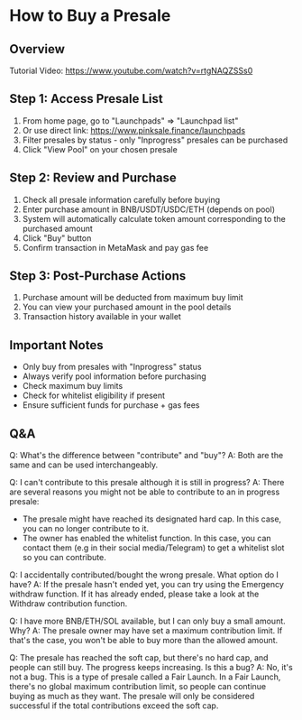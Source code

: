 # How to Buy a Presale

## Overview

Tutorial Video: https://www.youtube.com/watch?v=rtgNAQZSSs0

## Step 1: Access Presale List

1. From home page, go to "Launchpads" => "Launchpad list"
2. Or use direct link: https://www.pinksale.finance/launchpads
3. Filter presales by status - only "Inprogress" presales can be purchased
4. Click "View Pool" on your chosen presale

## Step 2: Review and Purchase

1. Check all presale information carefully before buying
2. Enter purchase amount in BNB/USDT/USDC/ETH (depends on pool)
3. System will automatically calculate token amount corresponding to the purchased amount
4. Click "Buy" button
5. Confirm transaction in MetaMask and pay gas fee

## Step 3: Post-Purchase Actions

1. Purchase amount will be deducted from maximum buy limit
2. You can view your purchased amount in the pool details
3. Transaction history available in your wallet

## Important Notes

-   Only buy from presales with "Inprogress" status
-   Always verify pool information before purchasing
-   Check maximum buy limits
-   Check for whitelist eligibility if present
-   Ensure sufficient funds for purchase + gas fees

## Q&A

Q: What's the difference between "contribute" and "buy"?
A: Both are the same and can be used interchangeably.

Q: I can't contribute to this presale although it is still in progress?
A: There are several reasons you might not be able to contribute to an in progress presale:

-   The presale might have reached its designated hard cap. In this case, you can no longer contribute to it.
-   The owner has enabled the whitelist function. In this case, you can contact them (e.g in their social media/Telegram) to get a whitelist slot so you can contribute.

Q: I accidentally contributed/bought the wrong presale. What option do I have?
A: If the presale hasn't ended yet, you can try using the Emergency withdraw function. If it has already ended, please take a look at the Withdraw contribution function.

Q: I have more BNB/ETH/SOL available, but I can only buy a small amount. Why?
A: The presale owner may have set a maximum contribution limit. If that's the case, you won't be able to buy more than the allowed amount.

Q: The presale has reached the soft cap, but there's no hard cap, and people can still buy. The progress keeps increasing. Is this a bug?
A: No, it's not a bug. This is a type of presale called a Fair Launch. In a Fair Launch, there's no global maximum contribution limit, so people can continue buying as much as they want. The presale will only be considered successful if the total contributions exceed the soft cap.
